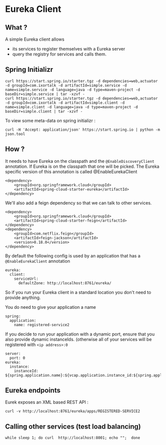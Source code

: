 # Eureka Client

## What ?

A simple Eureka client allows 

- its services to register themselves with a Eureka server
- query the registry for services and calls them.

## Spring Initializr

```
curl https://start.spring.io/starter.tgz -d dependencies=web,actuator -d groupId=com.ixortalk -d artifactId=simple.service -d name=simple.service -d language=java -d type=maven-project -d baseDir=simple.service | tar -xzvf -
curl https://start.spring.io/starter.tgz -d dependencies=web,actuator -d groupId=com.ixortalk -d artifactId=simple.client -d name=simple.client -d language=java -d type=maven-project -d baseDir=simple.client | tar -xzvf -
```

To view some meta-data on spring initializr :

```
curl -H 'Accept: application/json' https://start.spring.io | python -m json.tool
```


## How ?

It needs to have Eureka on the classpath and the `@EnableDiscoveryClient` annotation. If Eureka is on the classpath that one will be picked.
The Eureka specific version of this annotation is called @EnableEurekaClient


```
<dependency>
    <groupId>org.springframework.cloud</groupId>
    <artifactId>spring-cloud-starter-eureka</artifactId>
</dependency>
```
		
We'll also add a feign dependency so that we can talk to other services.

```
<dependency>
    <groupId>org.springframework.cloud</groupId>
    <artifactId>spring-cloud-starter-feign</artifactId>
</dependency>
<dependency>
    <groupId>com.netflix.feign</groupId>
    <artifactId>feign-jackson</artifactId>
    <version>8.18.0</version>
</dependency>
```        		
		
By default the following config is used by an application that has a `@EnableEurekaClient` annotation

```
eureka:
  client:
    serviceUrl:
      defaultZone: http://localhost:8761/eureka/
```      

So if you run your Eureka client in a standard location you don't need to provide anything.

You do need to give your application a name

```
spring:
  application:
    name: registered-service2
```

If you decide to run your application with a dynamic port, ensure that you also provide dynamic instanceIds. (otherwise all of your services will be registered with `<ip address>:0`

```
server:
  port: 0
eureka:
  instance:
    instanceId: ${spring.application.name}:${vcap.application.instance_id:${spring.application.instance_id:${random.value}}}
```
  
## Eureka endpoints

Eurek exposes an XML based REST API :

```
curl -v http://localhost:8761/eureka/apps/REGISTERED-SERVICE2
```

## Calling other services (test load balancing)

```
while sleep 1; do curl  http://localhost:8001; echo "";  done
```

  